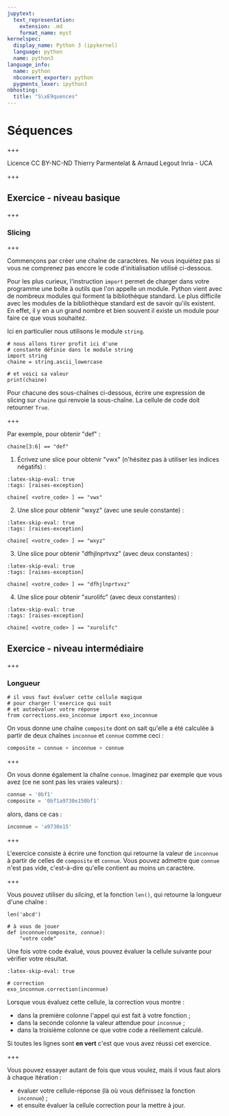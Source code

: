 ```yaml
---
jupytext:
  text_representation:
    extension: .md
    format_name: myst
kernelspec:
  display_name: Python 3 (ipykernel)
  language: python
  name: python3
language_info:
  name: python
  nbconvert_exporter: python
  pygments_lexer: ipython3
nbhosting:
  title: "S\xE9quences"
---
```


# Séquences

+++

<div class="licence">
<span>Licence CC BY-NC-ND</span>
<span>Thierry Parmentelat &amp; Arnaud Legout</span>
<span>Inria - UCA</span>
</div>

+++

## Exercice - niveau basique

+++

### Slicing

+++

Commençons par créer une chaîne de caractères. Ne vous inquiétez pas si vous ne comprenez pas encore le code d'initialisation utilisé ci-dessous.

Pour les plus curieux, l'instruction `import`  permet de charger dans votre programme une boîte à outils que l'on appelle un module. Python vient avec de nombreux modules qui forment la bibliothèque standard. Le plus difficile avec les modules de la bibliothèque standard est de savoir qu'ils existent. En effet, il y en a un grand nombre et bien souvent il existe un module pour faire ce que vous souhaitez.

Ici en particulier nous utilisons le module `string`.

```{code-cell} ipython3
# nous allons tirer profit ici d'une 
# constante définie dans le module string
import string
chaine = string.ascii_lowercase

# et voici sa valeur
print(chaine)
```

Pour chacune des sous-chaînes ci-dessous, écrire une expression de slicing sur `chaine` qui renvoie la sous-chaîne. La cellule de code doit retourner `True`.

+++

Par exemple, pour obtenir "def" :

```{code-cell} ipython3
chaine[3:6] == "def"
```

1) Écrivez une slice pour obtenir "vwx" (n'hésitez pas à utiliser les indices négatifs) :

```{code-cell} ipython3
:latex-skip-eval: true
:tags: [raises-exception]

chaine[ <votre_code> ] == "vwx"
```

2) Une slice pour obtenir "wxyz" (avec une seule constante) :

```{code-cell} ipython3
:latex-skip-eval: true
:tags: [raises-exception]

chaine[ <votre_code> ] == "wxyz"
```

3) Une slice pour obtenir "dfhjlnprtvxz" (avec deux constantes) :

```{code-cell} ipython3
:latex-skip-eval: true
:tags: [raises-exception]

chaine[ <votre_code> ] == "dfhjlnprtvxz"
```

4) Une slice pour obtenir "xurolifc" (avec deux constantes) :

```{code-cell} ipython3
:latex-skip-eval: true
:tags: [raises-exception]

chaine[ <votre_code> ] == "xurolifc"
```

## Exercice - niveau intermédiaire

+++

### Longueur

```{code-cell} ipython3
# il vous faut évaluer cette cellule magique
# pour charger l'exercice qui suit
# et autoévaluer votre réponse
from corrections.exo_inconnue import exo_inconnue
```

On vous donne une chaîne `composite` dont on sait qu'elle a été calculée à partir de deux chaînes `inconnue` et `connue` comme ceci :
```python
composite = connue + inconnue + connue
```

+++

On vous donne également la chaîne `connue`. Imaginez par exemple que vous avez (ce ne sont pas les vraies valeurs) :
```python
connue = '0bf1'
composite = '0bf1a9730e150bf1'
```
alors, dans ce cas :
```python
inconnue = 'a9730e15'
```

+++

L'exercice consiste à écrire une fonction qui retourne la valeur de `inconnue` à partir de celles de `composite` et `connue`. Vous pouvez admettre que `connue` n'est pas vide, c'est-à-dire qu'elle contient au moins un caractère.

+++

Vous pouvez utiliser du *slicing*, et la fonction `len()`, qui retourne la longueur d'une chaîne :

```{code-cell} ipython3
len('abcd')
```

```{code-cell} ipython3
# à vous de jouer
def inconnue(composite, connue):
    "votre code"
```

Une fois votre code évalué, vous pouvez évaluer la cellule suivante pour vérifier votre résultat.

```{code-cell} ipython3
:latex-skip-eval: true

# correction
exo_inconnue.correction(inconnue)
```

Lorsque vous évaluez cette cellule, la correction vous montre :

* dans la première colonne l'appel qui est fait à votre fonction ;
* dans la seconde colonne la valeur attendue pour `inconnue` ;
* dans la troisième colonne ce que votre code a réellement calculé.

Si toutes les lignes sont **en vert** c'est que vous avez réussi cet exercice.

+++

Vous pouvez essayer autant de fois que vous voulez, mais il vous faut alors à chaque itération :

* évaluer votre cellule-réponse (là où vous définissez la fonction `inconnue`) ;
* et ensuite évaluer la cellule correction pour la mettre à jour.
